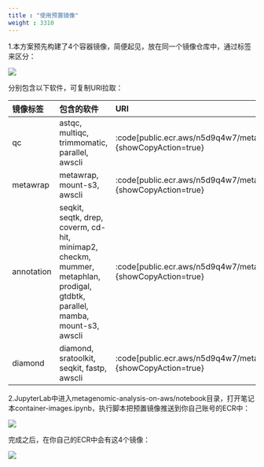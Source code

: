 ```yaml
---
title : "使用预置镜像"
weight : 3310
---
```


1.本方案预先构建了4个容器镜像，简便起见，放在同一个镜像仓库中，通过标签来区分：

![](/static/container-images.png)

分别包含以下软件，可复制URI拉取：

|镜像标签|包含的软件|URI|
|:-|:-|:-|
|qc|astqc, multiqc, trimmomatic, parallel, awscli|:code[public.ecr.aws/n5d9q4w7/metagenomic:qc]{showCopyAction=true}|
|metawrap|metawrap, mount-s3, awscli|:code[public.ecr.aws/n5d9q4w7/metagenomic:metawrap]{showCopyAction=true}|
|annotation|seqkit, seqtk, drep, coverm, cd-hit, minimap2, checkm, mummer, metaphlan, prodigal, gtdbtk, parallel, mamba, mount-s3, awscli|:code[public.ecr.aws/n5d9q4w7/metagenomic:annotation]{showCopyAction=true}|
|diamond|diamond, sratoolkit, seqkit, fastp, awscli|:code[public.ecr.aws/n5d9q4w7/metagenomic:diamond]{showCopyAction=true}|

2.JupyterLab中进入metagenomic-analysis-on-aws/notebook目录，打开笔记本container-images.ipynb，执行脚本把预置镜像推送到你自己账号的ECR中：

![](/static/notebook-container.png)

完成之后，在你自己的ECR中会有这4个镜像：

![](/static/notebook-ecr.png)